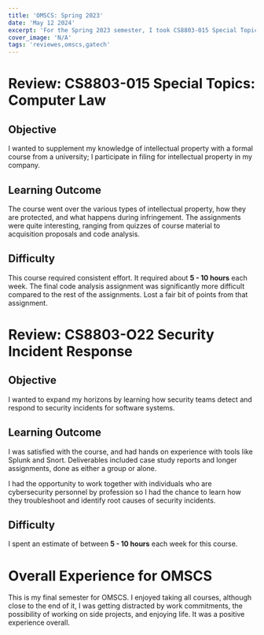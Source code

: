 ```yaml
---
title: 'OMSCS: Spring 2023'
date: 'May 12 2024'
excerpt: 'For the Spring 2023 semester, I took CS8803-015 Special Topics: Computer Law and CS8803-022 Special Topics: Security Incidence Response. This is my review for these courses.'
cover_image: 'N/A'
tags: 'reviewes,omscs,gatech'
---
```

# Review: CS8803-015 Special Topics: Computer Law
## Objective
I wanted to supplement my knowledge of intellectual property with a formal course from a university; I participate in filing for intellectual property in my company.  
## Learning Outcome
The course went over the various types of intellectual property, how they are protected, and what happens during infringement. The assignments were quite interesting, ranging from quizzes of course material to acquisition proposals and code analysis.
## Difficulty
This course required consistent effort. It required about **5 - 10 hours** each week. The final code analysis assignment was significantly more difficult compared to the rest of the assignments. Lost a fair bit of points from that assignment.

# Review: CS8803-O22 Security Incident Response
## Objective
I wanted to expand my horizons by learning how security teams detect and respond to security incidents for software systems. 
## Learning Outcome
I was satisfied with the course, and had hands on experience with tools like Splunk and Snort. Deliverables included case study reports and longer assignments, done as either a group or alone. 

I had the opportunity to work together with individuals who are cybersecurity personnel by profession so I had the chance to learn how they troubleshoot and identify root causes of security incidents. 

## Difficulty
I spent an estimate of between **5 - 10 hours** each week for this course. 

# Overall Experience for OMSCS
This is my final semester for OMSCS. I enjoyed taking all courses, although close to the end of it, I was getting distracted by work commitments, the possibility of working on side projects, and enjoying life. It was a positive experience overall. 
